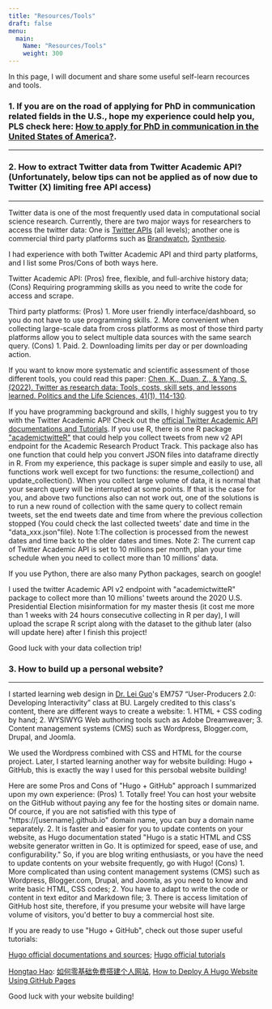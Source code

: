 ```yaml
---
title: "Resources/Tools"
draft: false
menu:
  main:
    Name: "Resources/Tools"
    weight: 300
---
```


In this page, I will document and share some useful self-learn recources and tools.

### 1. If you are on the road of applying for PhD in communication related fields in the U.S., hope my experience could help you, PLS check here: [How to apply for PhD in communication in the United States of America?](https://acrobat.adobe.com/id/urn:aaid:sc:AP:a5ce1b86-1fcd-4792-bb38-e27ffce23575).
---

### 2. How to extract Twitter data from Twitter Academic API? (Unfortunately, below tips can not be applied as of now due to Twitter (X) limiting free API access)
---

Twitter data is one of the most frequently used data in computational social science research. Currently, there are two major ways for researchers to access the twitter data: One is [Twitter APIs](https://developer.twitter.com/en/docs/twitter-api) (all levels); another one is commercial third party platforms such as [Brandwatch](https://www.brandwatch.com/), [Synthesio](https://www.synthesio.com/).

I had experience with both Twitter Academic API and third party platforms, and I list some Pros/Cons of both ways here.
            
Twitter Academic API: (Pros) free, flexible, and full-archive history data; (Cons) Requiring programming skills as you need to write the code for access and scrape.

Third party platforms: (Pros) 1. More user friendly interface/dashboard, so you do not have to use programming skills. 2. More convenient when collecting large-scale data from cross platforms as most of those third party platforms allow you to select multiple data sources with the same search query. (Cons) 1. Paid. 2. Downloading limits per day or per downloading action.

If you want to know more systematic and scientific assessment of those different tools, you could read this paper: [Chen, K., Duan, Z., & Yang, S. (2022). Twitter as research data: Tools, costs, skill sets, and lessons learned. Politics and the Life Sciences, 41(1), 114-130](https://www.cambridge.org/core/journals/politics-and-the-life-sciences/article/twitter-as-research-data/6B31D18C5E2F9B8F9C0301BFB05F1C27).

If you have programming background and skills, I highly suggest you to try with the Twitter Academic API! Check out the [official Twitter Academic API documentations and Tutorials](https://developer.twitter.com/en/use-cases/do-research/academic-research/resources). If you use R, there is one R package ["academictwitteR"](https://github.com/cjbarrie/academictwitteR) that could help you collect tweets from new v2 API endpoint for the Academic Research Product Track. This package also has one function that could help you convert JSON files into dataframe directly in R. From my experience, this package is super simple and easily to use, all functions work well except for two functions: the resume_collection() and update_collection(). When you collect large volume of data, it is normal that your search query will be interrupted at some points. If that is the case for you, and above two functions also can not work out, one of the solutions is to run a new round of collection with the same query to collect remain tweets, set the end tweets date and time from where the previous collection stopped (You could check the last collected tweets' date and time in the "data_xxx.json"file). Note 1:The collection is processed from the newest dates and time back to the older dates and times. Note 2: The current cap of Twitter Academic API is set to 10 millions per month, plan your time schedule when you need to collect more than  10 millions' data.

If you use Python, there are also many Python packages, search on google!

I used the twitter Academic API v2 endpoint with "academictwitteR" package to collect more than 10 millions' tweets around the 2020 U.S. Presidential Election misinformation for my master thesis (it cost me more than 1 weeks with 24 hours consecutive collecting in R per day), I will upload the scrape R script along with the dataset to the github later (also will update here) after I finish this project!

Good luck with your data collection trip!

### 3. How to build up a personal website?
---
I started learning web design in [Dr. Lei Guo](https://www.leiguo.net/)'s EM757 “User-Producers 2.0: Developing Interactivity” class at BU. Largely credited to this class's content, there are different ways to create a website: 1. HTML + CSS coding by hand; 2. WYSIWYG Web authoring tools such as Adobe Dreamweaver; 3. Content management systems (CMS) such as Wordpress, Blogger.com, Drupal, and Joomla. 

We used the Wordpress combined with CSS and HTML for the course project. Later, I started learning another way for website building: Hugo + GitHub, this is exactly the way I used for this persobal website building! 

Here are some Pros and Cons of "Hugo + GitHub" approach I summarized upon my own experience: (Pros) 1. Totally free! You can host your website on the GitHub without paying any fee for the hosting sites or domain name. Of cource, if you are not satisfied with this type of "https://[username].github.io" domain name, you can buy a domain name separately. 2. It is faster and easier for you to update contents on your website, as Hugo documentation stated "Hugo is a static HTML and CSS website generator written in Go. It is optimized for speed, ease of use, and configurability." So, if you are blog writing enthusiasts, or you have the need to update contents on your website frequently, go with Hugo!
 (Cons) 1. More complicated than using content management systems (CMS) such as Wordpress, Blogger.com, Drupal, and Joomla, as you need to know and write basic HTML, CSS codes; 2. You have to adapt to write the code or content in text editor and Markdown file; 3. There is access limitation of GitHub host site, therefore, if you presume your website will have large volume of visitors, you'd better to buy a commercial host site.
 
 If you are ready to use "Hugo + GitHub", check out those super useful tutorials:
 
[Hugo official documentations and sources](https://gohugo.io/); [Hugo official tutorials](https://gohugo.io/getting-started/quick-start/)

[Hongtao Hao](https://hongtaoh.com/): [如何零基础免费搭建个人网站](https://hongtaoh.com/cn/2021/03/02/personal-website-tutorial/), [How to Deploy A Hugo Website Using GitHub Pages](https://hongtaoh.com/en/2021/04/05/hugo-deploy-github-actions/)

Good luck with your website building!
